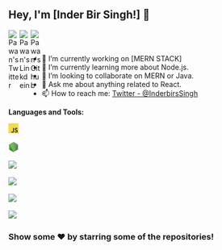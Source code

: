 ## Hey, I'm [Inder Bir Singh!] 👋



<a href="https://twitter.com/InderbirsSingh">
  <img align="left" alt="Pawan's Twitter" width="22px" src="https://cdn.jsdelivr.net/npm/simple-icons@v3/icons/twitter.svg" />
</a>
<a href="https://www.linkedin.com/in/inder-singh-1b6464189/">
  <img align="left" alt="Pawan's Linkdein" width="22px" src="https://cdn.jsdelivr.net/npm/simple-icons@v3/icons/linkedin.svg" />
</a>
<a href="https://github.com/SinghInder101">
  <img align="left" alt="Pawan's Github" width="22px" src="https://cdn.jsdelivr.net/npm/simple-icons@v3/icons/github.svg" />
</a>


<br/>
<br/>



- 🔭 I’m currently working on [MERN STACK]
- 🌱 I’m currently learning more about Node.js.
- 👯 I’m looking to collaborate on MERN or Java.
- 💬 Ask me about anything related to React.
- 📫 How to reach me: [Twitter - @InderbirsSingh](https://twitter.com/InderbirsSingh)





**Languages and Tools:**  

<code><img height="20" src="https://raw.githubusercontent.com/github/explore/80688e429a7d4ef2fca1e82350fe8e3517d3494d/topics/javascript/javascript.png"> </code>

<code><img height="20" src="https://raw.githubusercontent.com/github/explore/80688e429a7d4ef2fca1e82350fe8e3517d3494d/topics/nodejs/nodejs.png"> </code>   

<code><img height="20" src="https://user-images.githubusercontent.com/67420435/109650452-3e3c3f00-7b83-11eb-8eb6-7993624b352f.png"> </code>   

<code><img height="20" src="https://user-images.githubusercontent.com/67420435/109650564-65930c00-7b83-11eb-95c5-970f01d1479f.png"> </code>   

<code><img height="20" src="https://user-images.githubusercontent.com/67420435/109650698-970bd780-7b83-11eb-8c01-a88d1301149e.png"> </code> 

<code><img height="20" src="https://user-images.githubusercontent.com/67420435/109650792-b99df080-7b83-11eb-9aa0-16415dfbbd66.jpg"> </code>  






### Show some ❤️ by starring some of the repositories!

</div>

